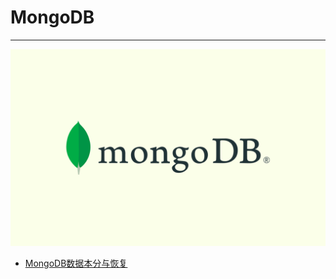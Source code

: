 # MongoDB

---

![MongoDB](./images/title.png)

- [MongoDB数据本分与恢复](/repository/Databases/NoSQL/MongoDB/MongoDB数据本分与恢复.md#mongodb数据本分与恢复)
